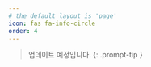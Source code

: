 ```yaml
---
# the default layout is 'page'
icon: fas fa-info-circle
order: 4
---
```


> 업데이트 예정입니다.
{: .prompt-tip }
